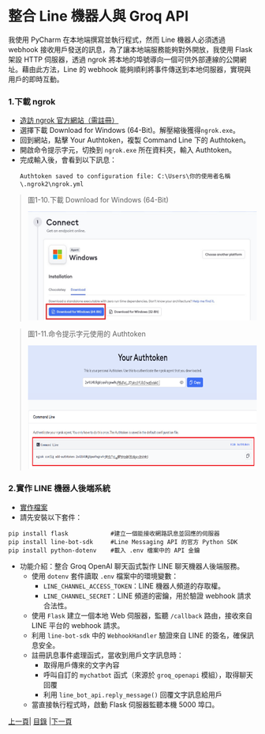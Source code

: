 # 整合 Line 機器人與 Groq API

我使用 PyCharm 在本地端撰寫並執行程式，然而 Line 機器人必須透過 webhook 接收用戶發送的訊息，為了讓本地端服務能夠對外開放，我使用 Flask 架設 HTTP 伺服器，透過 ngrok 將本地的埠號導向一個可供外部連線的公開網址。藉由此方法，Line 的 webhook 能夠順利將事件傳送到本地伺服器，實現與用戶的即時互動。

### 1.下載 ngrok
* [造訪 ngrok 官方網站（需註冊）](https://ngrok.com/)
* 選擇下載 Download for Windows (64-Bit)。解壓縮後獲得`ngrok.exe`。
* 回到網站，點擊 Your Authtoken，複製 Command Line 下的 Authtoken。
* 開啟命令提示字元，切換到 `ngrok.exe` 所在資料夾，輸入 Authtoken。
* 完成輸入後，會看到以下訊息：
  ```
  Authtoken saved to configuration file: C:\Users\你的使用者名稱\.ngrok2\ngrok.yml
  ```
>圖1-10.下載 Download for Windows (64-Bit)
>
><img src="Photos/RAG_10.jpg" alt="RAG流程圖" width="500" height="220"/>

>圖1-11.命令提示字元使用的 Authtoken
>
><img src="Photos/RAG_11.jpg" alt="RAG流程圖" width="650" height="250"/>

### 2.實作 LINE 機器人後端系統
* [實作檔案](Code/app.py)
* 請先安裝以下套件：
```
pip install flask            #建立一個能接收網路訊息並回應的伺服器
pip install line-bot-sdk     #Line Messaging API 的官方 Python SDK
pip install python-dotenv    #載入 .env 檔案中的 API 金鑰
```
* 功能介紹：整合 Groq OpenAI 聊天函式製作 LINE 聊天機器人後端服務。
  * 使用 `dotenv` 套件讀取 `.env` 檔案中的環境變數：
    * `LINE_CHANNEL_ACCESS_TOKEN`：LINE 機器人頻道的存取權。
    * `LINE_CHANNEL_SECRET`：LINE 頻道的密鑰，用於驗證 webhook 請求合法性。
  * 使用 `Flask` 建立一個本地 Web 伺服器，監聽 `/callback` 路由，接收來自 LINE 平台的 webhook 請求。
  * 利用 `line-bot-sdk` 中的 `WebhookHandler` 驗證來自 LINE 的簽名，確保訊息安全。
  * 註冊訊息事件處理函式，當收到用戶文字訊息時：
    * 取得用戶傳來的文字內容
    * 呼叫自訂的 `mychatbot` 函式（來源於 `groq_openapi` 模組），取得聊天回覆
    * 利用 `line_bot_api.reply_message()` 回覆文字訊息給用戶
  * 當直接執行程式時，啟動 Flask 伺服器監聽本機 5000 埠口。

[上一頁](STEP_2.md)| [目錄](README.md) |[下一頁](STEP_4.md)
